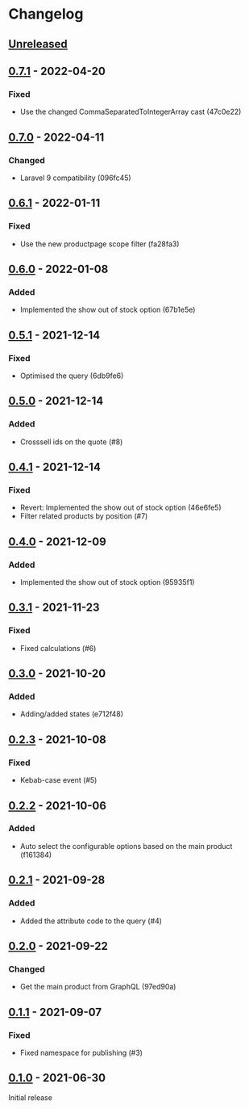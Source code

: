 # Changelog

## [Unreleased](https://github.com/org/repo/compare/0.7.1...master)

## [0.7.1](https://github.com/org/repo/compare/0.7.0...0.7.1) - 2022-04-20

### Fixed

- Use the changed CommaSeparatedToIntegerArray cast (47c0e22)

## [0.7.0](https://github.com/org/repo/compare/0.6.1...0.7.0) - 2022-04-11

### Changed

- Laravel 9 compatibility (096fc45)

## [0.6.1](https://github.com/org/repo/compare/0.6.0...0.6.1) - 2022-01-11

### Fixed

- Use the new productpage scope filter (fa28fa3)

## [0.6.0](https://github.com/org/repo/compare/0.5.1...0.6.0) - 2022-01-08

### Added

- Implemented the show out of stock option (67b1e5e)

## [0.5.1](https://github.com/org/repo/compare/0.5.0...0.5.1) - 2021-12-14

### Fixed

- Optimised the query (6db9fe6)

## [0.5.0](https://github.com/org/repo/compare/0.4.1...0.5.0) - 2021-12-14

### Added

- Crosssell ids on the quote (#8)

## [0.4.1](https://github.com/org/repo/compare/0.4.0...0.4.1) - 2021-12-14

### Fixed

- Revert: Implemented the show out of stock option (46e6fe5)
- Filter related products by position (#7)

## [0.4.0](https://github.com/org/repo/compare/0.3.1...0.4.0) - 2021-12-09

### Added

- Implemented the show out of stock option (95935f1)

## [0.3.1](https://github.com/org/repo/compare/0.3.0...0.3.1) - 2021-11-23

### Fixed

- Fixed calculations (#6)

## [0.3.0](https://github.com/org/repo/compare/0.2.3...0.3.0) - 2021-10-20

### Added

- Adding/added states (e712f48)

## [0.2.3](https://github.com/org/repo/compare/0.2.2...0.2.3) - 2021-10-08

### Fixed

- Kebab-case event (#5)

## [0.2.2](https://github.com/org/repo/compare/0.2.1...0.2.2) - 2021-10-06

### Added

- Auto select the configurable options based on the main product (f161384)

## [0.2.1](https://github.com/org/repo/compare/0.2.0...0.2.1) - 2021-09-28

### Added

- Added the attribute code to the query (#4)

## [0.2.0](https://github.com/org/repo/compare/0.1.1...0.2.0) - 2021-09-22

### Changed

- Get the main product from GraphQL (97ed90a)

## [0.1.1](https://github.com/org/repo/compare/0.1.0...0.1.1) - 2021-09-07

### Fixed

- Fixed namespace for publishing (#3)

## [0.1.0](https://github.com/org/repo/compare/781858387dc483333b5bb59b1df332a8f7b61097...0.1.0) - 2021-06-30

Initial release
